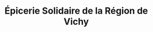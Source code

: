 ---
title: "Épicerie Solidaire de la Région de Vichy"
url: /vichy/epicerie-solidaire-de-la-region-de-vichy/
shop: commodité
---
